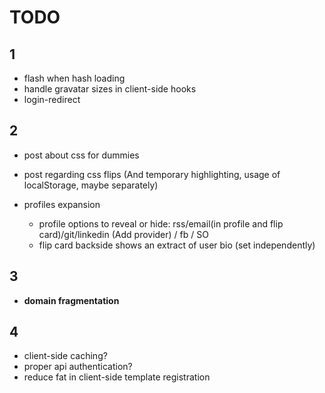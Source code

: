 TODO
=======

1
-------

- flash when hash loading
- handle gravatar sizes in client-side hooks
- login-redirect



2
-------

- post about css for dummies
- post regarding css flips (And temporary highlighting, usage of localStorage, maybe separately)

- profiles expansion
  - profile options to reveal or hide: rss/email(in profile and flip card)/git/linkedin (Add provider) / fb / SO
  - flip card backside shows an extract of user bio (set independently)



3
-------

- **domain fragmentation**



4
-------
- client-side caching?
- proper api authentication?
- reduce fat in client-side template registration